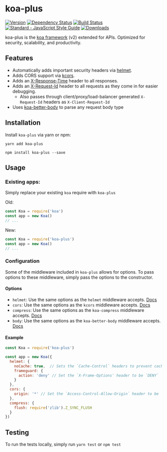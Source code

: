 # koa-plus

[![Version](https://img.shields.io/npm/v/koa-plus.svg?style=flat-square)](https://www.npmjs.com/package/koa-plus)
[![Dependency Status](https://img.shields.io/david/venables/koa-plus.svg?style=flat-square)](https://david-dm.org/venables/koa-plus)
[![Build Status](https://img.shields.io/travis/venables/koa-plus/master.svg?style=flat-square)](https://travis-ci.org/venables/koa-plus)
[![Standard - JavaScript Style Guide](https://img.shields.io/badge/code%20style-standard-brightgreen.svg)](http://standardjs.com/)
[![Downloads](https://img.shields.io/npm/dm/koa-plus.svg?style=flat-square)](https://www.npmjs.com/package/koa-plus)

koa-plus is the [koa framework](https://github.com/koajs/koa) (v2) extended for APIs. Optimized for security, scalability, and productivity.

## Features

* Automatically adds important security headers via [helmet](https://github.com/venables/koa-helmet).
* Adds CORS support via [kcors](https://github.com/koajs/cors/tree/v2.x).
* Adds an [X-Response-Time](lib/middleware/response-time.js) header to all responses.
* Adds an [X-Request-Id](lib/middleware/request-id.js) header to all requests as they come in for easier debugging.
  * Also passes through client/proxy/load-balancer generated `X-Request-Id` headers as `X-Client-Request-Id`
* Uses [koa-better-body](https://github.com/tunnckoCore/koa-better-body) to parse any request body type

## Installation

Install `koa-plus` via yarn or npm:

```
yarn add koa-plus
```

```
npm install koa-plus --save
```

## Usage

### Existing apps:

Simply replace your existing `koa` require with `koa-plus`

Old:

```js
const Koa = require('koa')
const app = new Koa()
// ...
```

New:

```js
const Koa = require('koa-plus')
const app = new Koa()
// ...
```

### Configuration

Some of the middleware included in `koa-plus` allows for options.  To pass options to these
middleware, simply pass the options to the constructor.

#### Options

* `helmet`: Use the same options as the `helmet` middleware accepts. [Docs](https://helmetjs.github.io/docs/)
* `cors`: Use the same options as the `kcors` middleware accepts. [Docs](https://github.com/koajs/cors/tree/v2.x)
* `compress`: Use the same options as the `koa-compress` middleware accepts. [Docs](https://github.com/koajs/compress/tree/v2.x)
* `body`:  Use the same options as the `koa-better-body` middleware accepts. [Docs](https://github.com/tunnckoCore/koa-better-body)

#### Example

```js
const Koa = require('koa-plus')

const app = new Koa({
  helmet: {
    noCache: true,  // Sets the `Cache-Control` headers to prevent caching
    frameguard: {
      action: 'deny' // Set the `X-Frame-Options' header to be `DENY`
    }
  },
  cors: {
    origin: '*' // Set the `Access-Control-Allow-Origin` header to be `*`
  },
  compress: {
    flush: require('zlib').Z_SYNC_FLUSH
  }
})
```

## Testing

To run the tests locally, simply run `yarn test` or `npm test`
